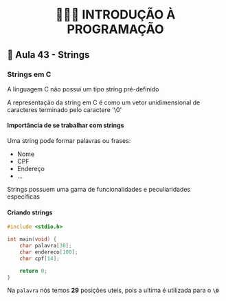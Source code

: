 <h1 align="center">👨🏻‍💻 INTRODUÇÃO À PROGRAMAÇÃO</h>

## 📝 Aula 43 - Strings

### Strings em C

A linguagem C não possui um tipo string pré-definido

A representação da string em C é como um vetor unidimensional de caracteres terminado pelo caractere '\0'

#### Importância de se trabalhar com strings

Uma string pode formar palavras ou frases:

- Nome
- CPF
- Endereço
- ...

Strings possuem uma gama de funcionalidades e peculiaridades específicas

#### Criando strings

```c
#include <stdio.h>

int main(void) {
    char palavra[30];
    char endereco[100];
    char cpf[14];

    return 0;
}
```

Na `palavra` nós temos **29** posições uteis, pois a ultima é utilizada para o **`\0`**

